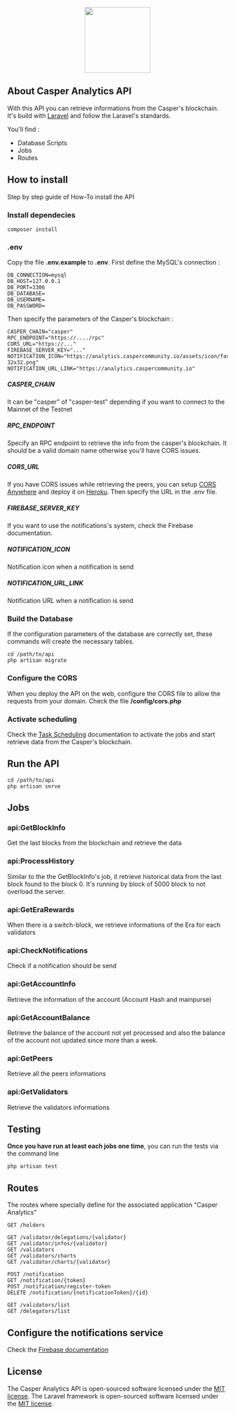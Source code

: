 
<p align="center"><a href="https://analytics.caspercommunity.io" target="_blank"><img src="https://analytics.caspercommunity.io/assets/icon/android-chrome-512x512.png" width="150"></a></p>

## About Casper Analytics API

With this API you can retrieve informations from the Casper's blockchain.
It's build with [Laravel](https://laravel.com/docs) and follow the Laravel's standards.

You'll find :
- Database Scripts
- Jobs
- Routes

## How to install

Step by step guide of How-To install the API


### Install dependecies
```
composer install
```

### .env

Copy the file **.env.example** to **.env**.
First define the MySQL's connection :
```
DB_CONNECTION=mysql
DB_HOST=127.0.0.1
DB_PORT=3306
DB_DATABASE=
DB_USERNAME=
DB_PASSWORD=
```
Then specify the parameters of the Casper's blockchain :
```
CASPER_CHAIN="casper"
RPC_ENDPOINT="https://..../rpc"
CORS_URL="https://..."
FIREBASE_SERVER_KEY="..."
NOTIFICATION_ICON="https://analytics.caspercommunity.io/assets/icon/favicon-32x32.png"
NOTIFICATION_URL_LINK="https://analytics.caspercommunity.io"
```
##### CASPER_CHAIN

It can be "casper" of "casper-test" depending if you want to connect to the Mainnet of the Testnet

##### RPC_ENDPOINT

Specify an RPC endpoint to retrieve the info from the casper's blockchain.
It should be a valid domain name otherwise you'll have CORS issues.

##### CORS_URL

If you have CORS issues while retrieving the peers, you can setup [CORS Anywhere](https://github.com/Rob--W/cors-anywhere) and deploy it on [Heroku](https://heroku.com/).
Then specify the URL in the .env file.

##### FIREBASE_SERVER_KEY

If you want to use the notifications's system, check the Firebase documentation.

##### NOTIFICATION_ICON

Notification icon when a notification is send

##### NOTIFICATION_URL_LINK

Notification URL when a notification is send

### Build the Database
If the configuration parameters of the database are correctly set, these commands will create the necessary tables.
```
cd /path/to/api
php artisan migrate
```

### Configure the CORS

When you deploy the API on the web, configure the CORS file to allow the requests from your domain.
Check the file **/config/cors.php**

### Activate scheduling

Check the [Task Scheduling](https://laravel.com/docs/8.x/scheduling#running-the-scheduler) documentation to activate the jobs and start retrieve data from the Casper's blockchain.

## Run the API

```
cd /path/to/api
php artisan serve
```
## Jobs

### api:GetBlockInfo
Get the last blocks from the blockchain and retrieve the data

### api:ProcessHistory
Similar to the the GetBlockInfo's job, it retrieve historical data from the last block found to the block 0. It's running by block of 5000 block to not overload the server.

### api:GetEraRewards
When there is a switch-block, we retrieve informations of the Era for each validators

### api:CheckNotifications
Check if a notification should be send

### api:GetAccountInfo
Retrieve the information of the account (Account Hash and mainpurse)

### api:GetAccountBalance
Retrieve the balance of the account not yet processed and also the balance of the account not updated since more than a week.

### api:GetPeers
Retrieve all the peers informations

### api:GetValidators
Retrieve the validators informations

## Testing

**Once you have run at least each jobs one time**, you can run the tests via the command line

```
php artisan test
```

## Routes

The routes where specially define for the associated application "Casper Analytics"
```
GET /holders

GET /validator/delegations/{validator}
GET /validator/infos/{validator}
GET /validators
GET /validators/charts
GET /validator/charts/{validator}

POST /notification
GET /notification/{token}
POST /notification/register-token
DELETE /notification/{notificationToken}/{id}

GET /validators/list
GET /delegators/list
```

## Configure the notifications service

Check the [Firebase documentation](http://firebase.google.com/)

## License

The Casper Analytics API is open-sourced software licensed under the [MIT license](https://opensource.org/licenses/MIT).
The Laravel framework is open-sourced software licensed under the [MIT license](https://opensource.org/licenses/MIT).
